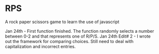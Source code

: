 # RPS
A rock paper scissors game to learn the use of javascript

Jan 24th - First function finished. The function randomly selects a number between 0-2 and that represents one of R/P/S. 
Jan 24th Edit# 2 - I wrote out the framework for comparing choices. Still need to deal with capitalization and incorrect entries. 
